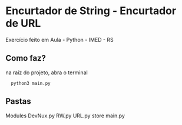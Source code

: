# Encurtador de String - Encurtador de URL
Exercício feito em Aula - Python - IMED - RS

## Como faz? ##
na raíz do projeto, abra o terminal
```shell
  python3 main.py
```


## Pastas ##

Modules
    DevNux.py
    RW.py
    URL.py
store
main.py
